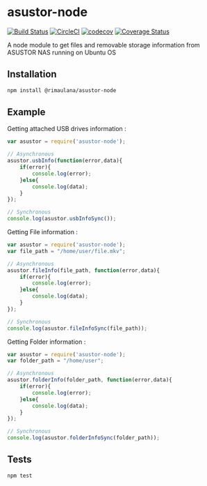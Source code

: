asustor-node
============
[![Build Status](https://travis-ci.org/rimaulana/asustor-node.svg?branch=master)](https://travis-ci.org/rimaulana/asustor-node)
[![CircleCI](https://circleci.com/gh/rimaulana/asustor-node/tree/master.svg?style=svg)](https://circleci.com/gh/rimaulana/asustor-node/tree/master)
[![codecov](https://codecov.io/gh/rimaulana/asustor-node/branch/master/graph/badge.svg)](https://codecov.io/gh/rimaulana/asustor-node)
[![Coverage Status](https://coveralls.io/repos/github/rimaulana/asustor-node/badge.svg?branch=master)](https://coveralls.io/github/rimaulana/asustor-node?branch=master)

A node module to get files and removable storage information from ASUSTOR NAS running on Ubuntu OS

## Installation
```bash
npm install @rimaulana/asustor-node
```

## Example
Getting attached USB drives information :
```javascript
var asustor = require('asustor-node');

// Asynchronous
asustor.usbInfo(function(error,data){
    if(error){
        console.log(error);
    }else{
        console.log(data);
    }
});

// Synchronous
console.log(asustor.usbInfoSync());
```
Getting File information :
```javascript
var asustor = require('asustor-node');
var file_path = "/home/user/file.mkv";

// Asynchronous
asustor.fileInfo(file_path, function(error,data){
    if(error){
        console.log(error);
    }else{
        console.log(data);
    }
});

// Synchronous
console.log(asustor.fileInfoSync(file_path));
```
Getting Folder information :
```javascript
var asustor = require('asustor-node');
var folder_path = "/home/user";

// Asynchronous
asustor.folderInfo(folder_path, function(error,data){
    if(error){
        console.log(error);
    }else{
        console.log(data);
    }
});

// Synchronous
console.log(asustor.folderInfoSync(folder_path));
```
## Tests
```bash
npm test
```
